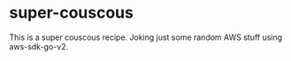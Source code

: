 # super-couscous
This is a super couscous recipe. Joking just some random AWS stuff using aws-sdk-go-v2.
